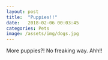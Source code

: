 ```yaml
---
layout: post
title:  "Puppies!!"
date:   2018-02-06 00:03:45
categories: Pets
image: /assets/img/dogs.jpg
---
```


<p>More puppies?! No freaking way. Ahh!!</p>
